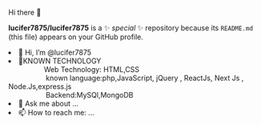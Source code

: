 Hi there 👋

**lucifer7875/lucifer7875** is a ✨ _special_ ✨ repository because its `README.md` (this file) appears on your GitHub profile.



 <li>👋 Hi, I’m @lucifer7875</li>

 <li>👀KNOWN TECHNOLOGY</li>
         &nbsp;&nbsp;&nbsp;&nbsp;&nbsp;&nbsp;&nbsp;&nbsp;&nbsp;&nbsp;&nbsp;&nbsp;&nbsp;&nbsp;&nbsp;&nbsp;&nbsp;&nbsp;Web Technology: HTML,CSS <br/>
       &nbsp;&nbsp;&nbsp;&nbsp;&nbsp;&nbsp;&nbsp;&nbsp;&nbsp;&nbsp;&nbsp;&nbsp;&nbsp;&nbsp;&nbsp;&nbsp;&nbsp;&nbsp; known language:php,JavaScript, jQuery , ReactJs, Next Js , Node.Js,express.js<br/>
       &nbsp;&nbsp;&nbsp;&nbsp;&nbsp;&nbsp;&nbsp;&nbsp;&nbsp;&nbsp;&nbsp;&nbsp;&nbsp;&nbsp;&nbsp;&nbsp;&nbsp;&nbsp; Backend:MySQl,MongoDB<br/>
 
 <li>💬 Ask me about ...</li>
 <li>📫 How to reach me: ...</li>
 
 
 

